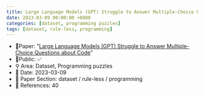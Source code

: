 ```yaml
---
title: Large Language Models (GPT) Struggle to Answer Multiple-Choice Questions about Code
date: 2023-03-09 00:00:00 +0800
categories: [dataset, programming puzzles]
tags: [dataset, rule-less, programming]
---
```


- 📙Paper: "[Large Language Models (GPT) Struggle to Answer Multiple-Choice Questions about Code](https://www.semanticscholar.org/paper/Large-Language-Models-(GPT)-Struggle-to-Answer-Code-%C5%A0avelka-Agarwal/921dace8bf038a34cba5473a72abc8cf65d61e03)"
- 🔑Public: ✅
- ⚲ Area: Dataset, Programming puzzles
- 📅 Date: 2023-03-09
- 🔎 Paper Section: dataset / rule-less / programming
- 📝 References: 40
